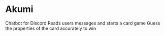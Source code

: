 # Akumi
Chatbot for Discord
Reads users messages and starts a card game
Guess the properties of the card accurately to win
